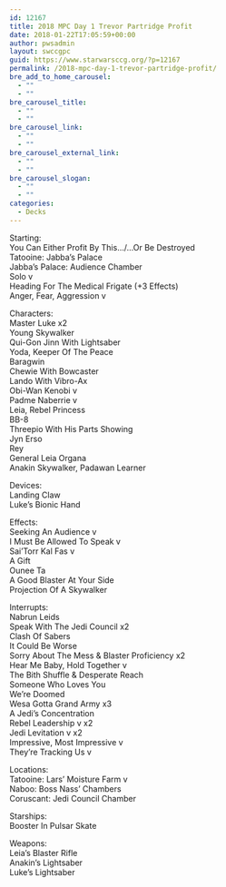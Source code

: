 ```yaml
---
id: 12167
title: 2018 MPC Day 1 Trevor Partridge Profit
date: 2018-01-22T17:05:59+00:00
author: pwsadmin
layout: swccgpc
guid: https://www.starwarsccg.org/?p=12167
permalink: /2018-mpc-day-1-trevor-partridge-profit/
bre_add_to_home_carousel:
  - ""
  - ""
bre_carousel_title:
  - ""
  - ""
bre_carousel_link:
  - ""
  - ""
bre_carousel_external_link:
  - ""
  - ""
bre_carousel_slogan:
  - ""
  - ""
categories:
  - Decks
---
```

Starting:  
You Can Either Profit By This…/…Or Be Destroyed  
Tatooine: Jabba’s Palace  
Jabba’s Palace: Audience Chamber  
Solo v  
Heading For The Medical Frigate (+3 Effects)  
Anger, Fear, Aggression v

Characters:  
Master Luke x2  
Young Skywalker  
Qui-Gon Jinn With Lightsaber  
Yoda, Keeper Of The Peace  
Baragwin  
Chewie With Bowcaster  
Lando With Vibro-Ax  
Obi-Wan Kenobi v  
Padme Naberrie v  
Leia, Rebel Princess  
BB-8  
Threepio With His Parts Showing  
Jyn Erso  
Rey  
General Leia Organa  
Anakin Skywalker, Padawan Learner

Devices:  
Landing Claw  
Luke’s Bionic Hand 

Effects:  
Seeking An Audience v  
I Must Be Allowed To Speak v  
Sai’Torr Kal Fas v  
A Gift  
Ounee Ta  
A Good Blaster At Your Side  
Projection Of A Skywalker

Interrupts:  
Nabrun Leids  
Speak With The Jedi Council x2  
Clash Of Sabers  
It Could Be Worse  
Sorry About The Mess & Blaster Proficiency x2  
Hear Me Baby, Hold Together v  
The Bith Shuffle & Desperate Reach  
Someone Who Loves You  
We’re Doomed  
Wesa Gotta Grand Army x3  
A Jedi’s Concentration  
Rebel Leadership v x2  
Jedi Levitation v x2  
Impressive, Most Impressive v  
They’re Tracking Us v

Locations:  
Tatooine: Lars’ Moisture Farm v  
Naboo: Boss Nass’ Chambers  
Coruscant: Jedi Council Chamber

Starships:  
Booster In Pulsar Skate

Weapons:  
Leia’s Blaster Rifle  
Anakin’s Lightsaber  
Luke’s Lightsaber